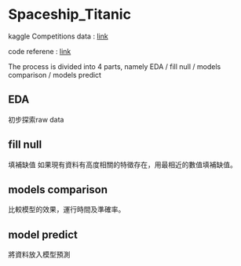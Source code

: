 # Spaceship_Titanic
kaggle Competitions data : [link](https://www.kaggle.com/competitions/spaceship-titanic)

code referene : [link](https://www.kaggle.com/code/computervisi/best-models-spaceship-titanic)

The process is divided into 4 parts, namely EDA / fill null / models comparison / models predict

## EDA
初步探索raw data

## fill null 
填補缺值
如果現有資料有高度相關的特徵存在，用最相近的數值填補缺值。

## models comparison
比較模型的效果，運行時間及準確率。

## model predict
將資料放入模型預測
